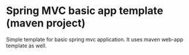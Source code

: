 Spring MVC basic app template (maven project)
=============================

Simple template for basic spring mvc application. It uses maven web-app template as well.
